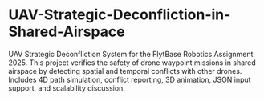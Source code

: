 # UAV-Strategic-Deconfliction-in-Shared-Airspace
UAV Strategic Deconfliction System for the FlytBase Robotics Assignment 2025. This project verifies the safety of drone waypoint missions in shared airspace by detecting spatial and temporal conflicts with other drones. Includes 4D path simulation, conflict reporting, 3D animation, JSON input support, and scalability discussion.
